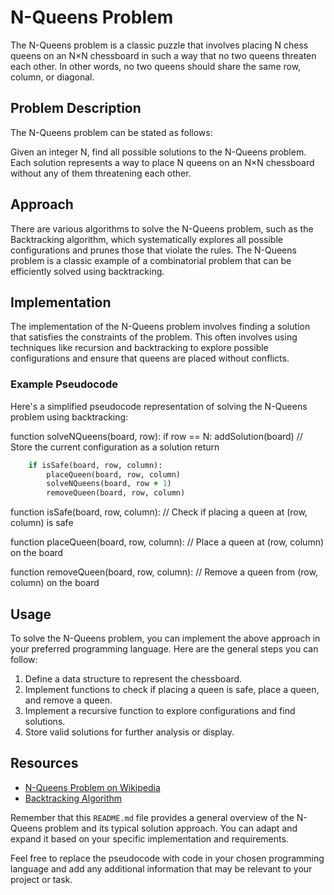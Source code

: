 # N-Queens Problem

The N-Queens problem is a classic puzzle that involves placing N chess queens on an N×N chessboard in such a way that no two queens threaten each other. In other words, no two queens should share the same row, column, or diagonal.

## Problem Description

The N-Queens problem can be stated as follows:

Given an integer N, find all possible solutions to the N-Queens problem. Each solution represents a way to place N queens on an N×N chessboard without any of them threatening each other.

## Approach

There are various algorithms to solve the N-Queens problem, such as the Backtracking algorithm, which systematically explores all possible configurations and prunes those that violate the rules. The N-Queens problem is a classic example of a combinatorial problem that can be efficiently solved using backtracking.

## Implementation

The implementation of the N-Queens problem involves finding a solution that satisfies the constraints of the problem. This often involves using techniques like recursion and backtracking to explore possible configurations and ensure that queens are placed without conflicts.

### Example Pseudocode

Here's a simplified pseudocode representation of solving the N-Queens problem using backtracking:

function solveNQueens(board, row):
if row == N:
addSolution(board) // Store the current configuration as a solution
return

```for each column in the row:
    if isSafe(board, row, column):
        placeQueen(board, row, column)
        solveNQueens(board, row + 1)
        removeQueen(board, row, column)
```

function isSafe(board, row, column):
// Check if placing a queen at (row, column) is safe

function placeQueen(board, row, column):
// Place a queen at (row, column) on the board

function removeQueen(board, row, column):
// Remove a queen from (row, column) on the board


## Usage

To solve the N-Queens problem, you can implement the above approach in your preferred programming language. Here are the general steps you can follow:

1. Define a data structure to represent the chessboard.
2. Implement functions to check if placing a queen is safe, place a queen, and remove a queen.
3. Implement a recursive function to explore configurations and find solutions.
4. Store valid solutions for further analysis or display.

## Resources

- [N-Queens Problem on Wikipedia](https://en.wikipedia.org/wiki/Eight_queens_puzzle)
- [Backtracking Algorithm](https://en.wikipedia.org/wiki/Backtracking)

Remember that this `README.md` file provides a general overview of the N-Queens problem and its typical solution approach. You can adapt and expand it based on your specific implementation and requirements.

Feel free to replace the pseudocode with code in your chosen programming language and add any additional information that may be relevant to your project or task.